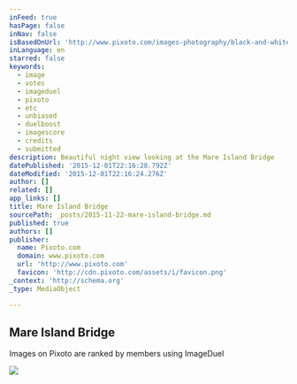 ```yaml
---
inFeed: true
hasPage: false
inNav: false
isBasedOnUrl: 'http://www.pixoto.com/images-photography/black-and-white/landscapes/mare-island-bridge-4510007453286400'
inLanguage: en
starred: false
keywords:
  - image
  - votes
  - imageduel
  - pixoto
  - etc
  - unbiased
  - duelboost
  - imagescore
  - credits
  - submitted
description: Beautiful night view looking at the Mare Island Bridge
datePublished: '2015-12-01T22:16:28.792Z'
dateModified: '2015-12-01T22:16:24.276Z'
author: []
related: []
app_links: []
title: Mare Island Bridge
sourcePath: _posts/2015-11-22-mare-island-bridge.md
published: true
authors: []
publisher:
  name: Pixoto.com
  domain: www.pixoto.com
  url: 'http://www.pixoto.com'
  favicon: 'http://cdn.pixoto.com/assets/i/favicon.png'
_context: 'http://schema.org'
_type: MediaObject

---
```

<article style=""><h1>Mare Island Bridge</h1><p>Images on Pixoto are ranked by members using ImageDuel</p><img src="http://lh3.ggpht.com/vz9X-qHQcZ_OMorz2dKC6HTN0oPB1ACCf_W1FME-e5MlgnJtt0_l_Udq1qfmTKkskTt28UKJjtR2YVVQj-RyL0g=s700" /></article>